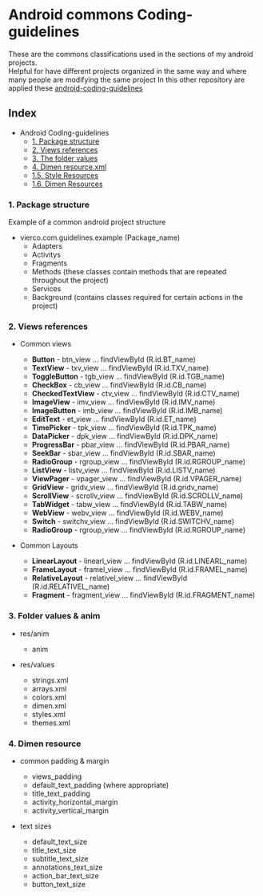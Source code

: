 # Android commons Coding-guidelines


These are the commons classifications used in the sections of my android projects.   
Helpful for have different projects organized in the same way and where many people are modifying the same project
In this other repository are applied these [android-coding-guidelines](https://github.com/Vierco/Get_elements_from_web_and_caching)

## Index

- Android Coding-guidelines    
	- [1. Package structure](#1-package-structure)
	- [2. Views references](#2-views-references)
	- [3. The folder values](#3-folder-values--anim)
	- [4. Dimen resource.xml](#4-dimen-resource)
	- [1.5. Style Resources](#5-style-resources)
 	- [1.6. Dimen Resources](#6-dimen-resources)
 	
 	
### 1. Package structure   
Example of a common android project structure

- vierco.com.guidelines.example (Package_name)       
	- Adapters
	- Activitys
	- Fragments   
	- Methods (these classes contain methods that are repeated throughout the project)   
	- Services
	- Background (contains classes required for certain actions in the project)   

	
### 2. Views references

- Common views       
	- **Button** - btn_view ... findViewById (R.id.BT_name)    
	- **TextView** - txv_view ... findViewById (R.id.TXV_name)    
	- **ToggleButton** - tgb_view ... findViewById (R.id.TGB_name)   
	- **CheckBox** - cb_view ... findViewById (R.id.CB_name)   
	- **CheckedTextView** - ctv_view ... findViewById (R.id.CTV_name)   
	- **ImageView** - imv_view ... findViewById (R.id.IMV_name)   
	- **ImageButton** - imb_view ... findViewById (R.id.IMB_name)   
	- **EditText** - et_view ... findViewById (R.id.ET_name)   
	- **TimePicker** - tpk_view ... findViewById (R.id.TPK_name)   
	- **DataPicker** - dpk_view ... findViewById (R.id.DPK_name)   
	- **ProgressBar** - pbar_view ... findViewById (R.id.PBAR_name)   
	- **SeekBar** - sbar_view ... findViewById (R.id.SBAR_name)   
	- **RadioGroup** - rgroup_view ... findViewById (R.id.RGROUP_name)   
	- **ListView** - listv_view ... findViewById (R.id.LISTV_name)  
	- **ViewPager** - vpager_view ... findViewById (R.id.VPAGER_name) 
	- **GridView** - gridv_view ... findViewById (R.id.gridv_name)  
	- **ScrollView** - scrollv_view ... findViewById (R.id.SCROLLV_name)  
	- **TabWidget** - tabw_view ... findViewById (R.id.TABW_name)  
	- **WebView** - webv_view ... findViewById (R.id.WEBV_name)  
	- **Switch** - switchv_view ... findViewById (R.id.SWITCHV_name)  
	- **RadioGroup** - rgroup_view ... findViewById (R.id.RGROUP_name)  
	
	
- Common Layouts       
	- **LinearLayout** - linearl_view ... findViewById (R.id.LINEARL_name)    
	- **FrameLayout** - framel_view ... findViewById (R.id.FRAMEL_name)    
	- **RelativeLayout** - relativel_view ... findViewById (R.id.RELATIVEL_name)   
	- **Fragment** - fragment_view ... findViewById (R.id.FRAGMENT_name)   




### 3. Folder values & anim  


- res/anim       
	- anim

	
- res/values       
	- strings.xml   
	- arrays.xml   
	- colors.xml   
	- dimen.xml   
	- styles.xml   
	- themes.xml



### 4. Dimen resource


- common padding & margin
	- views_padding  
	- default_text_padding (where appropriate)  
	- title_text_padding   
	- activity_horizontal_margin   
	- activity_vertical_margin   

	
- text sizes       
	- default_text_size   
	- title_text_size     
	- subtitle_text_size   
	- annotations_text_size   
	- action_bar_text_size   
	- button_text_size   






